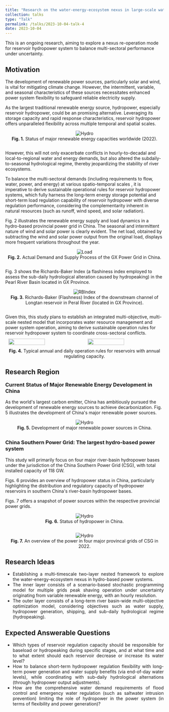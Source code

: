 ```yaml
---
title: "Research on the water-energy-ecosystem nexus in large-scale water-energy systems"
collection: talks
type: "Talk"
permalink: /talks/2023-10-04-talk-4
date: 2023-10-04
---
```


This is an ongoing research, aiming to explore a nexus re-operation mode for reservoir hydropower system to balance multi-sectoral performance under uncertainty. 

<h2>Motivation</h2>

The development of renewable power sources, particularly solar and wind, is vital for mitigating climate change. However, the intermittent, variable, and seasonal characteristics of these sources necessitates enhanced power system flexibility to safeguard reliable electricity supply. 

As the largest traditional renewable energy source, hydropower, especially reservoir hydropower, could be an promising alternative. Leveraging its storage capacity and rapid response characteristics, reservoir hydropower offers unparalleled flexibility across multiple temporal and spatial scales.

<div style="text-align: center;">
  <img src="http://prelude0324.github.io/academic_pages/images/post_2_fig_1.png#pic_center" alt="Hydro" style="max-width: 100%; height: auto;" />
</div>
<div style="text-align: center; margin-bottom: 2em">
<b>Fig. 1.</b> Status of major renewable energy capacities worldwide (2022).
</div>
However, this will not only exacerbate conflicts in hourly-to-decadal and local-to-regional water and energy demands, but also altered the subdaily-to-seasonal hydrological regime, thereby jeopardizing the stability of river ecosystems.

To balance the multi-sectoral demands (including requirements to flow, water, power, and energy) at various spatio-temporal scales , it is imperative to derive sustainable operational rules for reservoir hydropower systems, which fully harness the long-term energy storage potential and short-term load regulation capability of reservoir hydropower with diverse regulation performance, considering the complementarity inherent in natural resources (such as runoff, wind speed, and solar radiation). 

Fig. 2 illustrates the renewable energy supply and load dynamics in a hydro-based provincial power grid in China. The seasonal and intermittent nature of wind and solar power is clearly evident. The net load, obtained by subtracting the wind and solar power output from the original load, displays more frequent variations throughout the year.

<div style="text-align: center;">
  <img src="http://prelude0324.github.io/academic_pages/images/research_6_fig_5.png#pic_center" alt="Load" style="max-width: 100%; height: auto;" />
</div>
<div style="text-align: center; margin-bottom: 2em">
<b>Fig. 2.</b> Actual Demand and Supply Process of the GX Power Grid in China.
</div>


Fig. 3 shows the Richards-Baker Index (a flashiness index employed to assess the sub-daily hydrological alteration caused by hydropeaking) in the Pearl River Basin located in GX Province.

<div style="text-align: center;">
  <img src="http://prelude0324.github.io/academic_pages/images/research_6_fig_6.png#pic_center" alt="RBIndex" style="max-width: 100%; height: auto;" />
</div>


<div style="text-align: center; margin-bottom: 2em">
<b>Fig. 3.</b> Richards-Baker (Flashness) Index of the downstream channel of Longtan reservoir in Peral River (located in GX Province).
</div>
Given this, this study plans to establish an integrated multi-objective, multi-scale nested model that incorporates water resource management and power system operation, aiming to derive sustainable operation rules for reservoir hydropower system to coordinate cross-sectoral conflicts.



<html>

<head>
  <style>
    .gallery {
      display: flex;
      flex-wrap: wrap;
      justify-content: center;
    }
    .gallery img {
      width: 50%;
      padding: 10px;
      box-sizing: border-box;
    }
  </style>
</head>
<body>

  <div class="gallery">
    <img src="http://prelude0324.github.io/academic_pages/images/research_6_fig_4.png">
    <img src="http://prelude0324.github.io/academic_pages/images/research_6_fig_7.png">
  </div>
</body>
</html>

<div style="text-align: center;">
<b>Fig. 4.</b> Typical annual and daily operation rules for reservoirs with annual regulating capacity.
</div>
<h2>Research Region</h2>

<h3 style="margin-top: 0;">Current Status of Major Renewable Energy Development in China</h3>

As the world's largest carbon emitter, China has ambitiously pursued the development of renewable energy sources to achieve decarbonization. Fig. 5 illustrates the development of China's major renewable power sources.

<div style="text-align: center;">
  <img src="http://prelude0324.github.io/academic_pages/images/research_6_fig_1.png#pic_center" alt="Hydro" style="max-width: 100%; height: auto;" />
</div>
<div style="text-align: center; margin-bottom: 2em">
<b>Fig. 5.</b> Development of major renewable power sources in China.
</div>

<h3>China Southern Power Grid: The largest hydro-based power system</h3>

This study will primarily focus on four major river-basin hydropower bases under the jurisdiction of the China Southern Power Grid (CSG), with total installed capacity of 118 GW.

Figs. 6 provides an overview of hydropower status in China, particularly highlighting the distribution and regulatory capacity of hydropower reservoirs in southern China's river-basin hydropower bases. 

Figs. 7 offers a snapshot of power sources within the respective provincial power grids.

<div style="text-align: center;">
  <img src="http://prelude0324.github.io/academic_pages/images/research_6_fig_2.png#pic_center" alt="Hydro" style="max-width: 90%; height: auto;" />
</div>
<div style="text-align: center;">
<b>Fig. 6.</b> Status of hydropower in China.
</div>



<div style="text-align: center; margin-top: 2em">
  <img src="http://prelude0324.github.io/academic_pages/images/research_6_fig_3.png#pic_center" alt="Hydro" style="max-width: 90%; height: auto;" />
</div>
<div style="text-align: center;">
<b>Fig. 7.</b> An overview of the power in four major provincal grids of CSG in 2022.
</div>


<h2>Research Ideas</h2>

- <div style="text-align: justify;">
  Establishing a multi-timescale two-layer nested framework to explore the water-energy-ecosystem nexus in hydro-based power systems.
  </div>

- <div style="text-align: justify;">
  The inner layer consists of a scenario-based stochastic programming model for multiple grids peak shaving operation under uncertainty originating from variable renewable energy, with an hourly resolution.
  </div>

- <div style="text-align: justify;">
  The outer layer consists of a long-term river basin-wide multi-objective optimization model, considering objectives such as water supply, hydropower generation, shipping, and sub-daily hydrological regime (hydropeaking).
  </div>

<h2>Expected Answerable Questions</h2>

- <div style="text-align: justify;">
  Which types of reservoir regulation capacity should be responsible for baseload or hydropeaking during specific stages, and at what time and to what extent should each reservoir decrease or increase its water level?
  </div>

- <div style="text-align: justify;">
  How to balance short-term hydropower regulation flexibility with long-term power generation and water supply benefits (via end-of-day water levels), while coordinating with sub-daily hydrological alternations (through hydropower output adjustments).
  </div>

- <div style="text-align: justify;">
  How are the comprehensive water demand requirements of flood control and emergency water regulation (such as saltwater intrusion prevention) limiting the role of hydropower in the power system (in terms of flexibility and power generation)?
  </div>
